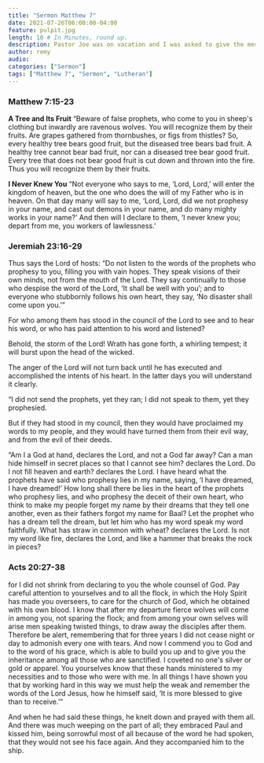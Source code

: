 ```yaml
---
title: "Sermon Matthew 7"
date: 2021-07-26T06:00:00-04:00
feature: pulpit.jpg
length: 10 # In Minutes, round up.
description: Pastor Joe was on vacation and I was asked to give the message in his place.
author: remy
audio:
categories: ["Sermon"]
tags: ["Matthew 7", "Sermon", "Lutheran"]
---
```


<div id="buzzsprout-player-8916674"></div>
<script src="https://www.buzzsprout.com/1772200/8916674-bonus-sermon-on-matthew-7.js?container_id=buzzsprout-player-8916674&player=small" type="text/javascript" charset="utf-8"></script>

### Matthew 7:15-23
**A Tree and Its Fruit**
“Beware of false prophets, who come to you in sheep's clothing but inwardly are ravenous wolves. You will recognize them by their fruits. Are grapes gathered from thornbushes, or figs from thistles? So, every healthy tree bears good fruit, but the diseased tree bears bad fruit. A healthy tree cannot bear bad fruit, nor can a diseased tree bear good fruit. Every tree that does not bear good fruit is cut down and thrown into the fire. Thus you will recognize them by their fruits.

**I Never Knew You**
“Not everyone who says to me, ‘Lord, Lord,’ will enter the kingdom of heaven, but the one who does the will of my Father who is in heaven. On that day many will say to me, ‘Lord, Lord, did we not prophesy in your name, and cast out demons in your name, and do many mighty works in your name?’ And then will I declare to them, ‘I never knew you; depart from me, you workers of lawlessness.’

### Jeremiah 23:16-29
Thus says the Lord of hosts: “Do not listen to the words of the prophets who prophesy to you, filling you with vain hopes. They speak visions of their own minds, not from the mouth of the Lord. They say continually to those who despise the word of the Lord, ‘It shall be well with you’; and to everyone who stubbornly follows his own heart, they say, ‘No disaster shall come upon you.’”


For who among them has stood in the council of the Lord
    to see and to hear his word,
    or who has paid attention to his word and listened?

Behold, the storm of the Lord!
    Wrath has gone forth,
a whirling tempest;
    it will burst upon the head of the wicked.

The anger of the Lord will not turn back
    until he has executed and accomplished
    the intents of his heart.
In the latter days you will understand it clearly.


“I did not send the prophets,
    yet they ran;
I did not speak to them,
    yet they prophesied.

But if they had stood in my council,
    then they would have proclaimed my words to my people,
and they would have turned them from their evil way,
    and from the evil of their deeds.

“Am I a God at hand, declares the Lord, and not a God far away? Can a man hide himself in secret places so that I cannot see him? declares the Lord. Do I not fill heaven and earth? declares the Lord. I have heard what the prophets have said who prophesy lies in my name, saying, ‘I have dreamed, I have dreamed!’ How long shall there be lies in the heart of the prophets who prophesy lies, and who prophesy the deceit of their own heart, who think to make my people forget my name by their dreams that they tell one another, even as their fathers forgot my name for Baal? Let the prophet who has a dream tell the dream, but let him who has my word speak my word faithfully. What has straw in common with wheat? declares the Lord. Is not my word like fire, declares the Lord, and like a hammer that breaks the rock in pieces?

### Acts 20:27-38
for I did not shrink from declaring to you the whole counsel of God. Pay careful attention to yourselves and to all the flock, in which the Holy Spirit has made you overseers, to care for the church of God, which he obtained with his own blood. I know that after my departure fierce wolves will come in among you, not sparing the flock; and from among your own selves will arise men speaking twisted things, to draw away the disciples after them. Therefore be alert, remembering that for three years I did not cease night or day to admonish every one with tears. And now I commend you to God and to the word of his grace, which is able to build you up and to give you the inheritance among all those who are sanctified. I coveted no one's silver or gold or apparel. You yourselves know that these hands ministered to my necessities and to those who were with me. In all things I have shown you that by working hard in this way we must help the weak and remember the words of the Lord Jesus, how he himself said, ‘It is more blessed to give than to receive.’”

And when he had said these things, he knelt down and prayed with them all. And there was much weeping on the part of all; they embraced Paul and kissed him, being sorrowful most of all because of the word he had spoken, that they would not see his face again. And they accompanied him to the ship.